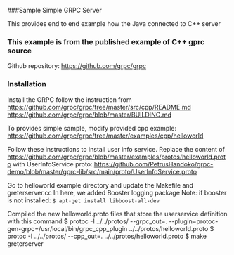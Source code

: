###Sample Simple GRPC Server 

This provides end to end example how the Java connected to C++ server

### This example is from the published example of C++ gprc source
Github repository: https://github.com/grpc/grpc

### Installation

Install the GRPC follow the instruction from
https://github.com/grpc/grpc/tree/master/src/cpp/README.md
https://github.com/grpc/grpc/blob/master/BUILDING.md

To provides simple sample, modify provided cpp example:
https://github.com/grpc/grpc/tree/master/examples/cpp/helloworld

Follow these instructions to install user info service.
Replace the content of https://github.com/grpc/grpc/blob/master/examples/protos/helloworld.proto
with UserInfoService proto: https://github.com/PetrusHandoko/grpc-demo/blob/master/gprc-lib/src/main/proto/UserInfoService.proto

Go to helloworld example directory and update the Makefile and greterserver.cc
In here, we added Booster logging package
Note: if booster is not installed: 
  `$ apt-get install libboost-all-dev`

Compiled the new helloworld.proto files that store the userservice definition with this command
$ protoc -I ../../protos/ --grpc_out=. --plugin=protoc-gen-grpc=/usr/local/bin/grpc_cpp_plugin ../../protos/helloworld.proto
$ protoc -I ../../protos/ --cpp_out=. ../../protos/helloworld.proto
$ make greterserver




